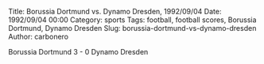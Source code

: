Title: Borussia Dortmund vs. Dynamo Dresden, 1992/09/04
Date: 1992/09/04 00:00
Category: sports
Tags: football, football scores, Borussia Dortmund, Dynamo Dresden
Slug: borussia-dortmund-vs-dynamo-dresden
Author: carbonero


Borussia Dortmund 3 - 0 Dynamo Dresden
